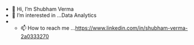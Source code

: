 - 👋 Hi, I’m Shubham Verma
- 👀 I’m interested in ...Data Analytics
- - 📫 How to reach me ...https://www.linkedin.com/in/shubham-verma-2a0333270

<!---
shubham9670/shubham9670 is a ✨ special ✨ repository because its `README.md` (this file) appears on your GitHub profile.
You can click the Preview link to take a look at your changes.
--->
